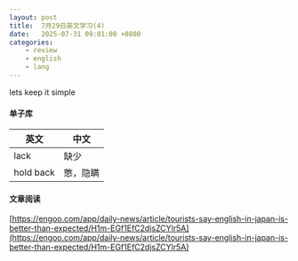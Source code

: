 ```yaml
---
layout: post
title:  7月29日英文学习(4)
date:   2025-07-31 09:01:00 +0800
categories: 
    - review
    - english
    - lang
---
```


lets keep it simple

#### 单子库

英文 | 中文
-- | --
lack  | 缺少
hold back | 憋，隐瞒

#### 文章阅读

[https://engoo.com/app/daily-news/article/tourists-say-english-in-japan-is-better-than-expected/H1m-EGf1EfC2djsZCYlr5A](https://engoo.com/app/daily-news/article/tourists-say-english-in-japan-is-better-than-expected/H1m-EGf1EfC2djsZCYlr5A)